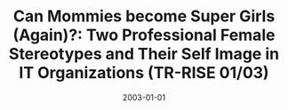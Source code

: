 ---
abstract: ''
authors:
- V. Kocman
- Thomas Grechenig
- Wolfgang Zuser
date: '2003-01-01'
featured: false
links:
- name: Publik
  url: https://publik.tuwien.ac.at/showentry.php?ID=138174&lang=2
publication_types:
- '4'
publishDate: '2003-01-01'
title: 'Can Mommies become Super Girls (Again)?: Two Professional Female Stereotypes
  and Their Self Image in IT Organizations (TR-RISE 01/03)'
url_pdf: ''
---
